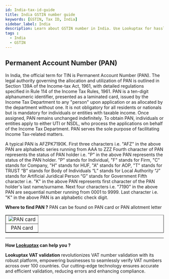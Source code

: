 ```yaml
---
id: India-tax-id-guide
title: India GSTIN number guide
keywords: [GSTIN, Tax ID, India]
sidebar_label: India
description: Learn about GSTIN number in India. Use Lookuptax for hassle-free tax id validation in India and other 100+ countries
tags : 
  - India
  - GSTIN
---
```


## Permanent Account Number (PAN) 
In India, the official term for TIN is Permanent Account Number (PAN). The legal authority governing the allocation and utilization of PAN is outlined in Section 139A of the Income-tax Act, 1961, with detailed regulations specified in Rule 114 of the Income Tax Rules, 1961. PAN is a ten-digit alphanumeric identifier, presented as a laminated card, issued by the Income Tax Department to any "person" upon application or as allocated by the department without one. It is not obligatory for all residents or nationals but is mandatory for individuals or entities with taxable income. Once assigned, PAN remains unchanged indefinitely. To obtain PAN, individuals or entities apply to either UTI or NSDL, who process the applications on behalf of the Income Tax Department. PAN serves the sole purpose of facilitating Income Tax-related matters.

A typical PAN is AFZPK7190K.
First three characters i.e. "AFZ" in the above PAN are alphabetic series running from
AAA to ZZZ
Fourth character of PAN represents the status of PAN holder i.e. "P" in the above PAN represents the
status of the PAN holder.
"P" stands for Individual,
"F" stands for Firm,
"C" stands for Company,
"H" stands for HUF,
"A" stands for AOP,
"T" stands for TRUST
“B” stands for Body of Individuals
“L” stands for Local Authority
“J” stands for Artificial Juridical Person
“G” stands for Government
Fifth character i.e. "K" in the above PAN represents first character of the PAN holder's last
name/surname.
Next four characters i.e. "7190" in the above PAN are sequential number running from 0001 to 9999.
Last character i.e. "K" in the above PAN is an alphabetic check digit.

**Where to find PAN ?**
PAN can be found on PAN card or PAN allotment letter

<table align="center" border="1px" border-color="#dedede"><tr><td>
  <img src="/docs/img/taxid/pan.PNG" alt="PAN card"/>
  </td></tr>
  <tr><td align="center">PAN card</td></tr>
</table>

----
**How [Lookuptax](https://lookuptax.com/) can help you ?**

**Lookuptax VAT validation**  revolutionizes VAT number validation with its robust platform, empowering businesses to seamlessly verify VAT numbers across over 100 countries. Our cutting-edge technology ensures accurate and efficient validation, reducing errors and enhancing compliance.
